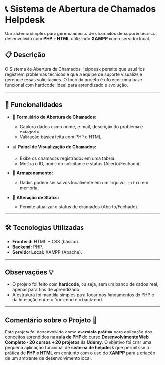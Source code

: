 # 📞 Sistema de Abertura de Chamados Helpdesk

Um sistema simples para gerenciamento de chamados de suporte técnico, desenvolvido com **PHP** e **HTML** utilizando **XAMPP** como servidor local.

## 📋 Descrição
O Sistema de Abertura de Chamados Helpdesk permite que usuários registrem problemas técnicos e que a equipe de suporte visualize e gerencie essas solicitações. O foco do projeto é oferecer uma base funcional com hardcode, ideal para aprendizado e evolução.

---

## 🚀 Funcionalidades
- 📄 **Formulário de Abertura de Chamados:**
  - Captura dados como nome, e-mail, descrição do problema e categoria.
  - Validação básica feita com PHP e HTML.

- 📊 **Painel de Visualização de Chamados:**
  - Exibe os chamados registrados em uma tabela.
  - Mostra o ID, nome do solicitante e status (Aberto/Fechado).

- 💾 **Armazenamento:**
  - Dados podem ser salvos localmente em um arquivo `.txt` ou em memória.
 

- 🔄 **Alteração de Status:**
  - Permite atualizar o status de chamados (Aberto/Fechado).

---

## 🛠️ Tecnologias Utilizadas
- **Frontend:** HTML + CSS (básico).
- **Backend:** PHP.
- **Servidor Local:** XAMPP (Apache).

---

## Observações 💡
- O projeto foi feito com **hardcode**, ou seja, sem um banco de dados real, apenas para fins de aprendizado.
- A estrutura foi mantida simples para focar nos fundamentos do PHP e da interação entre o front-end e o back-end.

---

## Comentário sobre o Projeto 📝
Este projeto foi desenvolvido como **exercício prático** para aplicação dos conceitos aprendidos na **aula de PHP** do curso **Desenvolvimento Web Completo - 20 cursos + 20 projetos** da **Udemy**. O objetivo foi criar uma pequena aplicação funcional de **sistema de helpdesk** que permitisse a prática de **PHP e HTML** em conjunto com o uso do **XAMPP** para a criação de um ambiente de desenvolvimento local.

